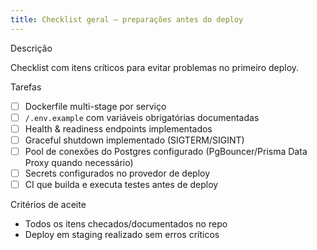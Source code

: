 ```yaml
---
title: Checklist geral — preparações antes do deploy
---
```


Descrição

Checklist com itens críticos para evitar problemas no primeiro deploy.

Tarefas
- [ ] Dockerfile multi-stage por serviço
- [ ] `/.env.example` com variáveis obrigatórias documentadas
- [ ] Health & readiness endpoints implementados
- [ ] Graceful shutdown implementado (SIGTERM/SIGINT)
- [ ] Pool de conexões do Postgres configurado (PgBouncer/Prisma Data Proxy quando necessário)
- [ ] Secrets configurados no provedor de deploy
- [ ] CI que builda e executa testes antes de deploy

Critérios de aceite
- Todos os itens checados/documentados no repo
- Deploy em staging realizado sem erros críticos
